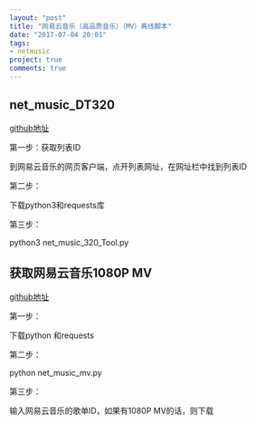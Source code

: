 ```yaml
---
layout: "post"
title: "网易云音乐（高品质音乐）（MV）离线脚本"
date: "2017-07-04 20:01"
tags:
- netmusic
project: true
comments: true
---
```

## net_music_DT320

[github地址](https://github.com/zhuio/net_music_DT320)

第一步：获取列表ID

到网易云音乐的网页客户端，点开列表网址，在网址栏中找到列表ID

第二步：

下载python3和requests库

第三步：

python3 net_music_320_Tool.py

## 获取网易云音乐1080P MV

[github地址](https://github.com/zhuio/net_music_mv)

第一步：

下载python 和requests

第二步：

python net_music_mv.py

第三步：

输入网易云音乐的歌单ID，如果有1080P MV的话，则下载
